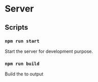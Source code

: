 # Server


## Scripts

### `npm run start`

Start the server for development purpose.

### `npm run build`

Build the to output

